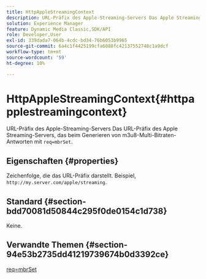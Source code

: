 ```yaml
---
title: HttpAppleStreamingContext
description: URL-Präfix des Apple-Streaming-Servers Das Apple Streaming Server-URL-Präfix, das beim Generieren von m3u8-Antworten mit mehreren Bit-Raten mit req=mbrSet verwendet wird.
solution: Experience Manager
feature: Dynamic Media Classic,SDK/API
role: Developer,User
exl-id: 339dada7-064b-4cdc-bd34-76b6053b9965
source-git-commit: 6a4c1f4425199cfa6088fc42137552748c1a9dcf
workflow-type: tm+mt
source-wordcount: '59'
ht-degree: 10%

---
```


# HttpAppleStreamingContext{#httpapplestreamingcontext}

URL-Präfix des Apple-Streaming-Servers Das URL-Präfix des Apple Streaming-Servers, das beim Generieren von m3u8-Multi-Bitraten-Antworten mit `req=mbrSet`.

## Eigenschaften {#properties}

Zeichenfolge, die das URL-Präfix darstellt. Beispiel, `http://my.server.com/apple/streaming`.

## Standard {#section-bdd70081d50844c295f0de0154c1d738}

Keine.

## Verwandte Themen {#section-94e53b2735dd41219739674b0d3392ce}

[req=mbrSet](../../../../../is-api/http-ref/image-serving-api-ref/c-http-protocol-reference/c-command-reference/r-req/r-mbrset.md#reference-603d75babde74508a878c27bd4cced73)
